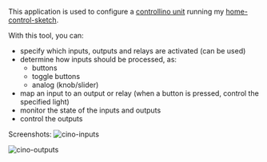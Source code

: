 This application is used to configure a [controllino unit](http://controllino.cc/) running my [home-control-sketch](https://github.com/ATT-JBO/controllino_lights_control).

With this tool, you can:

- specify which inputs, outputs and relays are activated (can be used)
- determine how inputs should be processed, as:
  - buttons
  - toggle buttons
  - analog (knob/slider)
- map an input to an output or relay (when a button is pressed, control the specified light)
- monitor the state of the inputs and outputs
- control the outputs

Screenshots:
![cino-inputs](https://cloud.githubusercontent.com/assets/7602101/14081777/9b678408-f50c-11e5-95e9-6aabf7894498.GIF)

![cino-outputs](https://cloud.githubusercontent.com/assets/7602101/14081855/11977ff2-f50d-11e5-9548-7473b1a989fd.GIF)
